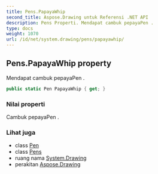 ```yaml
---
title: Pens.PapayaWhip
second_title: Aspose.Drawing untuk Referensi .NET API
description: Pens Properti. Mendapat cambuk pepayaPen .
type: docs
weight: 1070
url: /id/net/system.drawing/pens/papayawhip/
---
```

## Pens.PapayaWhip property

Mendapat cambuk pepayaPen .

```csharp
public static Pen PapayaWhip { get; }
```

### Nilai properti

Cambuk pepayaPen .

### Lihat juga

* class [Pen](../../pen/)
* class [Pens](../)
* ruang nama [System.Drawing](../../pens/)
* perakitan [Aspose.Drawing](../../../)


